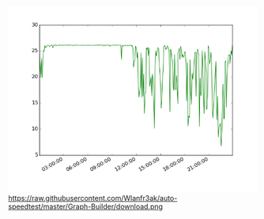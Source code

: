 ![Alt text](Download.png?raw=true "Optional Title")
https://raw.githubusercontent.com/Wlanfr3ak/auto-speedtest/master/Graph-Builder/download.png
